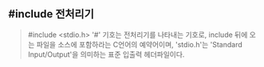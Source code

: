 ## #include 전처리기 
> #include <stdio.h> 
'#' 기호는 전처리기를 나타내는 기호로, include 뒤에 오는 파일을 소스에 포함하라는 C언어의 예약어이며, 'stdio.h'는 'Standard Input/Output'을 의미하는 표준 입출력 헤더파일이다.